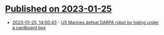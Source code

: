 # [Published on 2023-01-25](index.md)

* [2023-01-25, 14:00:43](https://news.ycombinator.com/item?id=34518299) - [US Marines defeat DARPA robot by hiding under a cardboard box](https://www.extremetech.com/extreme/342413-us-marines-defeat-darpa-robot-by-hiding-under-a-cardboard-box)
